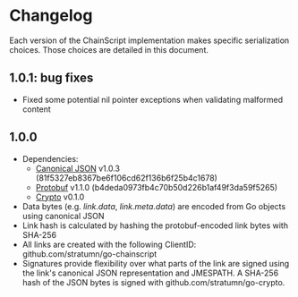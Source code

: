 # Changelog

Each version of the ChainScript implementation makes specific serialization
choices. Those choices are detailed in this document.

## 1.0.1: bug fixes

- Fixed some potential nil pointer exceptions when validating malformed content

## 1.0.0

- Dependencies:
  - [Canonical JSON](https://github.com/gibson042/canonicaljson-go) v1.0.3 (81f5327eb8367be6f106cd62f136b6f25b4c1678)
  - [Protobuf](https://github.com/golang/protobuf) v1.1.0 (b4deda0973fb4c70b50d226b1af49f3da59f5265)
  - [Crypto](https://github.com/stratumn/go-crypto) v0.1.0
- Data bytes (e.g. _link.data_, _link.meta.data_) are encoded from Go objects
  using canonical JSON
- Link hash is calculated by hashing the protobuf-encoded link bytes with
  SHA-256
- All links are created with the following ClientID:
  github.com/stratumn/go-chainscript
- Signatures provide flexibility over what parts of the link are signed using
  the link's canonical JSON representation and JMESPATH. A SHA-256 hash of the
  JSON bytes is signed with github.com/stratumn/go-crypto.
